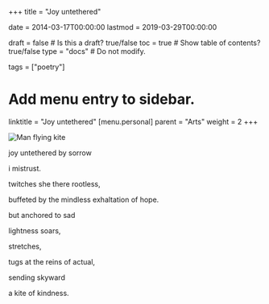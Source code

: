 +++
title = "Joy untethered"

date = 2014-03-17T00:00:00
lastmod = 2019-03-29T00:00:00

draft = false  # Is this a draft? true/false
toc = true  # Show table of contents? true/false
type = "docs"  # Do not modify.

tags = ["poetry"]

# Add menu entry to sidebar.
linktitle = "Joy untethered"
[menu.personal]
  parent = "Arts"
  weight = 2
+++

![Man flying kite](http://upload.wikimedia.org/wikipedia/en/thumb/8/81/Man_flying_kite.jpg/320px-Man_flying_kite.jpg)

joy untethered by sorrow

i mistrust.

twitches she there rootless,

buffeted by the mindless exhaltation of hope.

but anchored to sad

lightness soars, 

stretches,

tugs at the reins of actual,

sending skyward

a kite of kindness.
